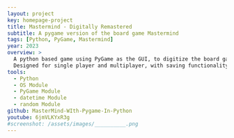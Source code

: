 ```yaml
---
layout: project
key: homepage-project
title: Mastermind - Digitally Remastered
subtitle: A pygame version of the board game Mastermind
tags: [Python, PyGame, Mastermind]
year: 2023
overview: >
  A python based game using PyGame as the GUI, to digitize the board game Monopoly Canterbury Edition.
  Designed for single player and multiplayer, with saving functionality.
tools:
  - Python
  - OS Module
  - PyGame Module
  - datetime Module
  - random Module
github: MasterMind-WIth-Pygame-In-Python
youtube: 6jmVLKYxR3g
#screenshot: /assets/images/__________.png
---
```

